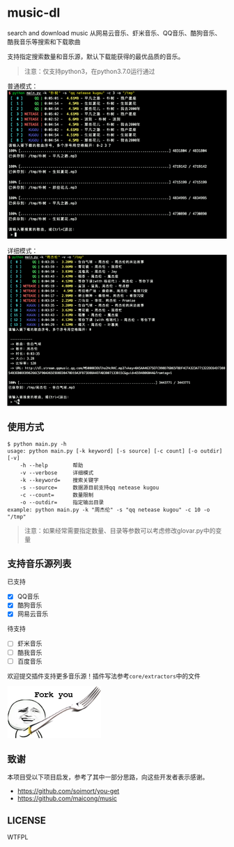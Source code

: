 # music-dl
search and download music 从网易云音乐、虾米音乐、QQ音乐、酷狗音乐、酷我音乐等搜索和下载歌曲

支持指定搜索数量和音乐源，默认下载能获得的最优品质的音乐。

> 注意：仅支持python3，在python3.7.0运行通过

普通模式：
![](./docs/preview.png)

详细模式：
![](./docs/verbose.png)

## 使用方式
```
$ python main.py -h
usage: python main.py [-k keyword] [-s source] [-c count] [-o outdir] [-v]
	-h --help        帮助
	-v --verbose     详细模式
	-k --keyword=    搜索关键字
	-s --source=     数据源目前支持qq netease kugou
	-c --count=      数量限制
	-o --outdir=     指定输出目录
example: python main.py -k "周杰伦" -s "qq netease kugou" -c 10 -o "/tmp"
```
> 注意：如果经常需要指定数量、目录等参数可以考虑修改glovar.py中的变量

## 支持音乐源列表
已支持
- [x] QQ音乐
- [x] 酷狗音乐
- [x] 网易云音乐

待支持
- [ ] 虾米音乐
- [ ] 酷我音乐
- [ ] 百度音乐

欢迎提交插件支持更多音乐源！插件写法参考`core/extractors`中的文件

![](./docs/fork.png)

## 致谢
本项目受以下项目启发，参考了其中一部分思路，向这些开发者表示感谢。
- <https://github.com/soimort/you-get>
- <https://github.com/maicong/music>

## LICENSE

WTFPL
